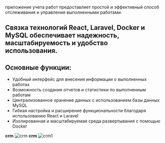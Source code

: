 приложение учета работ предоставляет простой и эффективный способ отслеживания и управления выполненными работами. 
## Связка технологий React, Laravel, Docker и MySQL обеспечивает надежность, масштабируемость и удобство использования.

## Основные функции:
- Удобный интерфейс для внесения информации о выполненных работах
- Возможность создания отчетов и статистики по выполненным работам
- Централизованное хранение данных с использованием базы данных MySQL
- Гибкая настройка и расширение функциональности благодаря использованию React и Laravel
- Изолированная и масштабируемая среда развертывания с помощью Docker

**crm** ![**crm**](arenda_bakend.png)
**crm** ![**crm1**](arenda_bakend1.png)
